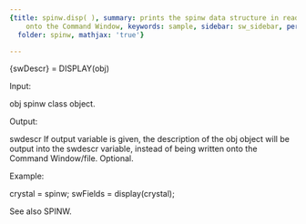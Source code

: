 ```yaml
---
{title: spinw.disp( ), summary: prints the spinw data structure in readable format
    onto the Command Window, keywords: sample, sidebar: sw_sidebar, permalink: spinw_disp.html,
  folder: spinw, mathjax: 'true'}

---
```

 
{swDescr} = DISPLAY(obj)
 
Input:
 
obj       spinw class object.
 
Output:
 
swdescr   If output variable is given, the description of the obj object
          will be output into the swdescr variable, instead of being
          written onto the Command Window/file. Optional.
 
Example:
 
crystal = spinw;
swFields = display(crystal);
 
See also SPINW.
 

